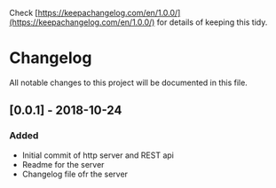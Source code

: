 Check [https://keepachangelog.com/en/1.0.0/](https://keepachangelog.com/en/1.0.0/) for details of keeping this tidy.

# Changelog
All notable changes to this project will be documented in this file.

## [0.0.1] - 2018-10-24
### Added
- Initial commit of http server and REST api
- Readme for the server
- Changelog file ofr the server

<!-- ## [0.0.6] - 2014-12-12 -->
<!-- ### Added -->
<!-- ### Removed -->
<!-- ### Fixed -->
<!-- ### Added -->